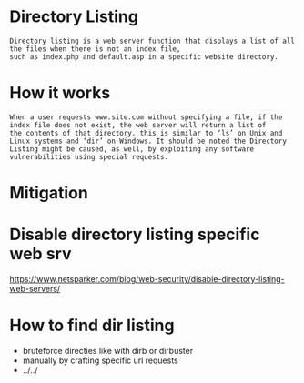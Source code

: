 # Directory Listing 
~~~
Directory listing is a web server function that displays a list of all the files when there is not an index file, 
such as index.php and default.asp in a specific website directory. 
~~~ 

# How it works 
~~~
When a user requests www.site.com without specifying a file, if the index file does not exist, the web server will return a list of 
the contents of that directory. this is similar to ‘ls’ on Unix and Linux systems and ‘dir’ on Windows. It should be noted the Directory Listing might be caused, as well, by exploiting any software vulnerabilities using special requests.
~~~

# Mitigation 

# Disable directory listing specific web srv 
https://www.netsparker.com/blog/web-security/disable-directory-listing-web-servers/ 

# How to find dir listing 
- bruteforce directies like with dirb or dirbuster 
- manually by crafting specific url requests 
- ../../ 
